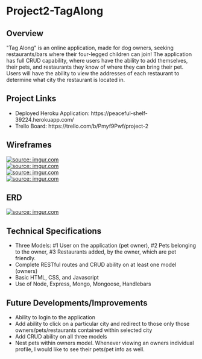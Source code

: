 # Project2-TagAlong

## Overview
"Tag Along" is an online application, made for dog owners, seeking restaurants/bars where their four-legged children can join! The application has full CRUD capability, where users have the ability to add themselves, their pets, and restaurants they know of where they can bring their pet. Users will have the ability to view the addresses of each restaurant to determine what city the restaurant is located in. 

## Project Links
<ul>
<li>Deployed Heroku Application: https://peaceful-shelf-39224.herokuapp.com/</li>
<li>Trello Board: https://trello.com/b/Pmyf9Pwf/project-2
</ul>

## Wireframes
<a href="https://imgur.com/HGFKJXu"><img src="https://i.imgur.com/HGFKJXu.png?1" title="source: imgur.com" /></a>
<br>
<a href="https://imgur.com/RTkHZRM"><img src="https://i.imgur.com/RTkHZRM.png" title="source: imgur.com" /></a>
<br>
<a href="https://imgur.com/MzCBWyu"><img src="https://i.imgur.com/MzCBWyu.png?1" title="source: imgur.com" /></a>
<br>
<a href="https://imgur.com/ZhpHo9A"><img src="https://i.imgur.com/ZhpHo9A.png?1" title="source: imgur.com" /></a>
<br>


## ERD
<a href="https://imgur.com/CoSwp1h"><img src="https://i.imgur.com/CoSwp1h.png?1" title="source: imgur.com" /></a>

## Technical Specifications
<ul>
<li>Three Models: #1 User on the application (pet owner), #2 Pets belonging to the owner, #3 Restaurants added, by the owner, which are pet friendly.</li>
<li>Complete RESTful routes and CRUD ability on at least one model (owners)</li>
<li>Basic HTML, CSS, and Javascript</li>
<li>Use of Node, Express, Mongo, Mongoose, Handlebars</li>
</ul>

## Future Developments/Improvements
<ul>
<li>Ability to login to the application</li>
<li>Add ability to click on a particular city and redirect to those only those owners/pets/restaurants contained within selected city</li>
<li>Add CRUD ability on all three models</li>
<li>Nest pets within owners model. Whenever viewing an owners individual profile, I would like to see their pets/pet info as well.</li>
</ul>